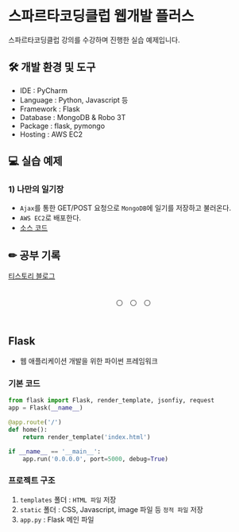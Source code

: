 # 스파르타코딩클럽 웹개발 플러스
스파르타코딩클럽 강의를 수강하며 진행한 실습 예제입니다.

## 🛠 개발 환경 및 도구
- IDE : PyCharm
- Language : Python, Javascript 등
- Framework : Flask
- Database : MongoDB & Robo 3T
- Package : flask, pymongo
- Hosting : AWS EC2

## 💻 실습 예제
### 1) 나만의 일기장
- `Ajax`를 통한 GET/POST 요청으로 `MongoDB`에 일기를 저장하고 불러온다.
- `AWS EC2`로 배포한다.
- [소스 코드](./Project01)

## ✏ 공부 기록
[티스토리 블로그](https://askges20.tistory.com/category/%5B%EC%8A%A4%ED%8C%8C%EB%A5%B4%ED%83%80%EC%BD%94%EB%94%A9%ED%81%B4%EB%9F%BD%5D/%EC%9B%B9%EA%B0%9C%EB%B0%9C%20%ED%94%8C%EB%9F%AC%EC%8A%A4)

<div>　</div>
<div align="center">⚪　⚪　⚪</div>
<div>　</div>

## Flask
- 웹 애플리케이션 개발을 위한 파이썬 프레임워크
### 기본 코드
```python
from flask import Flask, render_template, jsonfiy, request
app = Flask(__name__)

@app.route('/')
def home():
	return render_template('index.html')

if __name__ == '__main__':
	app.run('0.0.0.0', port=5000, debug=True)
```
### 프로젝트 구조
1. `templates` 폴더 : `HTML 파일` 저장
2. `static` 폴더 : CSS, Javascript, image 파일 등 `정적 파일` 저장
3. `app.py` : Flask 메인 파일
